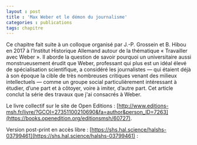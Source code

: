 ```yaml
---
layout : post
title : 'Max Weber et le démon du journalisme'
categories : publications
tags: chapitre
---
```


Ce chapitre fait suite à un colloque organisé par J.-P. Grossein et B. Hibou en 2017 à l’Institut Historique Allemand autour de la thématique « Travailler avec Weber ». Il aborde la question de savoir pourquoi un universitaire aussi monstrueusement érudit que Weber, professant qui plus est un idéal élevé de spécialisation scientifique, a considéré les journalistes — qui étaient déjà à son époque la cible de très nombreuses critiques venant des milieux intellectuels — comme un groupe social particulièrement intéressant à étudier, d’une part et à côtoyer, voire à imiter, d’autre part. Cet article conclut la série des travaux que j'ai consacrés à Weber.

Le livre collectif sur le site de Open Editions : [http://www.editions-msh.fr/livre/?GCOI=27351100210690&fa=author&person_ID=7263](https://books.openedition.org/editionsmsh/60727).

Version post-print en accès libre : [https://shs.hal.science/halshs-03799461](https://shs.hal.science/halshs-03799461) :

<object data="https://shs.hal.science/halshs-03799461v1/file/Bastin_Papier_demon_journalisme_postprint.pdf" height = "1200" width = "900" type='application/pdf'></object>
